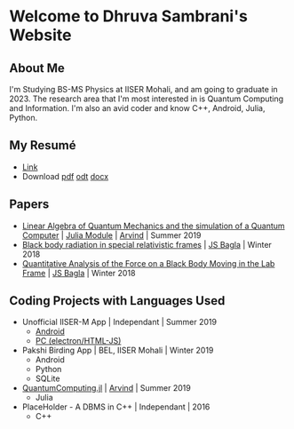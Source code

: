 # Welcome to Dhruva Sambrani's Website
## About Me

I'm Studying BS-MS Physics at IISER Mohali, and am going to graduate in 2023. The research area that I'm most interested in is Quantum Computing and Information. I'm also an avid coder and know C++, Android, Julia, Python.


## My Resumé
  - [Link](resume/resume)
  - Download [pdf](resume/resume.pdf) [odt](resume/resume.odt) [docx](resume/resume.docx)

## Papers
  - [Linear Algebra of Quantum Mechanics and the simulation of a Quantum Computer](papers/qc.pdf) \| [Julia Module](https://github.com/DhruvaSambrani/Quantum-Computing) \| [Arvind](http://14.139.227.202/Faculty/arvind/) \| Summer 2019
  - [Black body radiation in special relativistic frames](papers/bbr_vel_trans.pdf) \| [JS Bagla](http://14.139.227.202/Faculty/jasjeet/index.html) \| Winter 2018
  - [Quantitative Analysis of the Force on a Black Body Moving in the Lab Frame](papers/bbr_f_on_particle.pdf) \| [JS Bagla](http://14.139.227.202/Faculty/jasjeet/index.html) \| Winter 2018

## Coding Projects with Languages Used
  - Unofficial IISER-M App \| Independant \| Summer 2019   
    - [Android](https://github.com/DhruvaSambrani/IISER-Android)
    - [PC (electron/HTML-JS)](https://github.com/DhruvaSambrani/IISERM_pc)
  - Pakshi Birding App \| BEL, IISER Mohali \| Winter 2019
    - Android
    - Python
    - SQLite
  - [QuantumComputing.jl](https://github.com/DhruvaSambrani/Quantum-Computing) \| [Arvind](http://14.139.227.202/Faculty/arvind/) \| Summer 2019
    - Julia
  - PlaceHolder - A DBMS in C++ \| Independant \| 2016
    - C++
